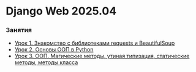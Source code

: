 # Django Web 2025.04

### Занятия

- [Урок 1. Знакомство с библиотеками requests и BeautifulSoup](lessons/lesson.01/)
- [Урок 2. Основы ООП в Python](lessons/lesson.02/) 
- [Урок 3. ООП. Магические методы, утиная типизация, статические методы, методы класса](lessons/lesson.03/)
